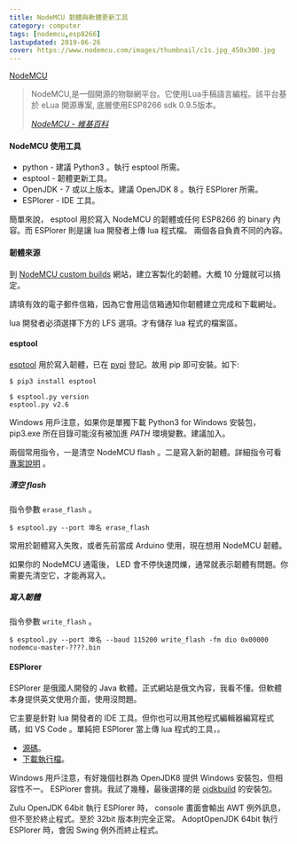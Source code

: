 ```yaml
---
title: NodeMCU 韌體與軟體更新工具
category: computer
tags: [nodemcu,esp8266]
lastupdated: 2019-06-26
cover: https://www.nodemcu.com/images/thumbnail/c1s.jpg_450x300.jpg
---
```


[NodeMCU](https://www.nodemcu.com/index_cn.html)

<blockquote>
<p>NodeMCU,是一個開源的物聯網平台。它使用Lua手稿語言編程。該平台基於 eLua 開源專案, 底層使用ESP8266 sdk 0.9.5版本。
</p>
<cite><a href="https://zh.wikipedia.org/wiki/NodeMCU">NodeMCU - 維基百科</a><cite>
</blockquote>

#### NodeMCU 使用工具

* python - 建議 Python3 。執行 esptool 所需。
* esptool - 韌體更新工具。
* OpenJDK - 7 或以上版本。建議 OpenJDK 8 。執行 ESPlorer 所需。
* ESPlorer - IDE 工具。

簡單來說， esptool 用於寫入 NodeMCU 的韌體或任何 ESP8266 的 binary 內容。而 ESPlorer 則是讓 lua 開發者上傳 lua 程式檔。
兩個各自負責不同的內容。

#### 韌體來源

到 [NodeMCU custom builds](https://nodemcu-build.com/) 網站，建立客製化的韌體。大概 10 分鐘就可以搞定。

請填有效的電子郵件信箱，因為它會用這信箱通知你韌體建立完成和下載網址。

lua 開發者必須選擇下方的 LFS 選項。才有儲存 lua 程式的檔案區。

#### esptool

[esptool](https://github.com/espressif/esptool) 用於寫入韌體，已在 [pypi](https://pypi.org/project/esptool/) 登記。故用 pip 即可安裝。如下:

```term
$ pip3 install esptool

$ esptool.py version
esptool.py v2.6
```

Windows 用戶注意，如果你是單獨下載 Python3 for Windows 安裝包， pip3.exe 所在目錄可能沒有被加進 <var>PATH</var> 環境變數。建議加入。

兩個常用指令，一是清空 NodeMCU flash 。二是寫入新的韌體。詳細指令可看 [專案說明](https://github.com/espressif/esptool) 。

##### 清空 flash

指令參數 `erase_flash` 。

```term
$ esptool.py --port 埠名 erase_flash

```

常用於韌體寫入失敗，或者先前當成 Arduino 使用，現在想用 NodeMCU 韌體。

如果你的 NodeMCU 通電後， LED 會不停快速閃爍，通常就表示韌體有問題。你需要先清空它，才能再寫入。

##### 寫入韌體

指令參數 `write_flash` 。

```term
$ esptool.py --port 埠名 --baud 115200 write_flash -fm dio 0x00000 nodemcu-master-????.bin

```

#### ESPlorer

ESPlorer 是俄國人開發的 Java 軟體。正式網站是俄文內容，我看不懂。但軟體本身提供英文使用介面，使用沒問題。

它主要是針對 lua 開發者的 IDE 工具。但你也可以用其他程式編輯器編寫程式碼，如 VS Code 。單純把 ESPlorer 當上傳 lua 程式的工具，。

* [源碼](https://github.com/4refr0nt/ESPlorer)。
* [下載執行檔](http://esp8266.ru/esplorer-latest/?f=ESPlorer.zip)。

Windows 用戶注意，有好幾個社群為 OpenJDK8 提供 Windows 安裝包，但相容性不一。 ESPlorer 會挑。我試了幾種，最後選擇的是 [ojdkbuild](https://github.com/ojdkbuild/ojdkbuild) 的安裝包。

Zulu OpenJDK 64bit 執行 ESPlorer 時， console 畫面會輸出 AWT 例外訊息，但不至於終止程式。至於 32bit 版本則完全正常。 AdoptOpenJDK 64bit 執行 ESPlorer 時，會因 Swing 例外而終止程式。


